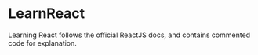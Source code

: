 # LearnReact

Learning React follows the official ReactJS docs, and contains commented code for explanation.
